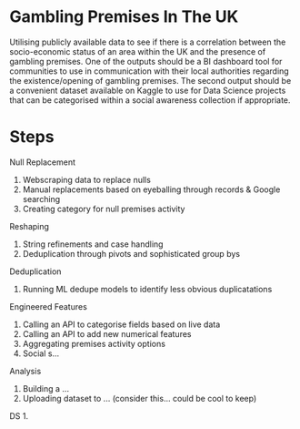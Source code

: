 # Gambling Premises In The UK
Utilising publicly available data to see if there is a correlation between the socio-economic status of an area within the UK and the presence of gambling premises. One of the outputs should be a BI dashboard tool for communities to use in communication with their local authorities regarding the existence/opening of gambling premises. The second output should be a convenient dataset available on Kaggle to use for Data Science projects that can be categorised within a social awareness collection if appropriate.

# Steps

Null Replacement
  1. Webscraping data to replace nulls
  2. Manual replacements based on eyeballing through records & Google searching 
  3. Creating category for null premises activity

Reshaping
  1. String refinements and case handling
  2. Deduplication through pivots and sophisticated group bys

Deduplication
  1. Running ML dedupe models to identify less obvious duplicatations

Engineered Features
  1. Calling an API to categorise fields based on live data
  2. Calling an API to add new numerical features
  3. Aggregating premises activity options
  4. Social s...

Analysis
  1. Building a ...
  2. Uploading dataset to ... (consider this... could be cool to keep)

  DS
  1. 
  
